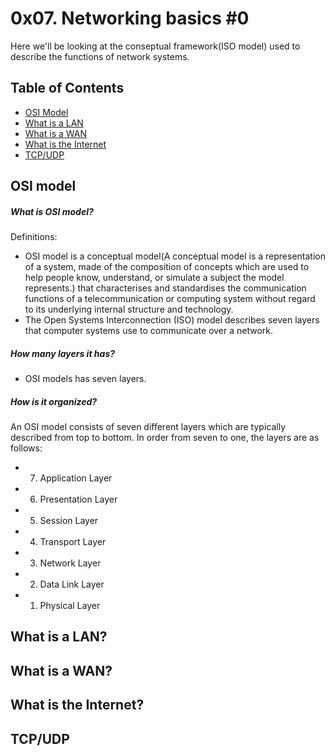 # 0x07. Networking basics #0
Here we'll be looking at the conseptual framework(ISO model) used to describe the functions of network systems.

## Table of Contents
* [OSI Model](#OSI-Model)
* [What is a LAN](#What-is-a-LAN)
* [What is a WAN](What-is-a-WAN)
* [What is the Internet](#What-is-the-Internet)
* [TCP/UDP](#TCP/UDP)

## OSI model
##### What is OSI model?
Definitions:
* OSI model is a conceptual model(A conceptual model is a representation of a system, made of the composition of concepts which are used to help people know, understand, or simulate a subject the model represents.) that characterises and standardises the communication functions of a telecommunication or computing system without regard to its underlying internal structure and technology.
* The Open Systems Interconnection (ISO) model describes seven layers that computer systems use to communicate over a network.
##### How many layers it has?
* OSI models has seven layers.
##### How is it organized?
An OSI model consists of seven different layers which are typically described from  top to bottom. In order from seven to one, the layers are as follows:
* 7. Application Layer
* 6. Presentation Layer
* 5. Session Layer
* 4. Transport Layer
* 3. Network Layer
* 2. Data Link Layer
* 1. Physical Layer

## What is a LAN?
## What is a WAN?
## What is the Internet?
## TCP/UDP